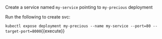Create a service named `my-service` pointing to `my-precious` deployment

Run the following to create svc:

`kubectl expose deployment my-precious --name my-service --port=80 --target-port=8000`{{execute}}